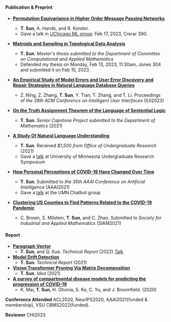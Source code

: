 #### Publication & Preprint
* **[Permutation Equivariance in Higher Order Message Passing Networks](https://arxiv.org/abs/2306.10767.pdf)**
  * **T. Sun**, A. Hands, and R. Kondor. 
  * Gave a talk in [UChicago ML group](https://voices.uchicago.edu/machinelearning/). Feb 17, 2023, Crerar 390.
 
* **[Matroids and Sampling in Topological Data Analysis]()**
  * **T. Sun**. *Master's thesis submitted to the Department of Committee on Computational and Applied Mathematics* 
  * Defended my thesis on Monday, Feb 13, 2023, 11:30am, Jones 304 and submitted it on Feb 15, 2023.
 
* **[An Empirical Study of Model Errors and User Error Discovery and Repair Strategies in Natural Language Database Queries](https://dl.acm.org/doi/10.1145/3581641.3584067)**
  * Z. Ning, Z. Zhang, **T. Sun**, Y. Tian, T. Zhang, and T. Li. Proceedings of *the 28th ACM Conference on Intelligent User Interfaces* (IUI2023)

* **[On the Truth Assignment Theorem of the Language of Sentential Logic](https://arxiv.org/abs/2303.10750)**
  * **T. Sun**. *Senior Capstone Project submitted to the Department of Mathematics* (2021)

* **[A Study Of Natural Language Understanding](/assets/img/UROP.pdf)**
  * **T. Sun**. Received *$1,500 from Office of Undergraduate Research* (2021)
  * Gave a [talk](https://cse.umn.edu/cs/news/three-students-present-spring-undergraduate-research-symposium) at University of Minnesota Undergraduate Research Symposium

* **[How Personal Perceptions of COVID-19 Have Changed Over Time](/assets/img/aaai2021.pdf)** 
  * **T. Sun**. Submitted to *the 35th AAAI Conference on Artificial Intelligence* (AAAI2021)
  * Gave a [talk](assets/img/aaaislides.pdf) at the UMN Chatbot group 

* **[Clustering US Counties to Find Patterns Related to the COVID-19 Pandemic](https://arxiv.org/abs/2303.11936)**
  * C. Brown, S. Milstein, **T. Sun**, and C. Zhao. Submitted to *Society for Industrial and Applied Mathematics* (SIAM2021)

#### Report
* **[Paragraph Vector](assets/img/Paragraph_Vector.pdf)**
  * **T. Sun**, and Q. Xue. *Technical Report* (2022) [Talk](assets/img/pv_slides.pdf)
* **[Model Drift Detection](assets/img/mdd.pdf)**
  * **T. Sun**. *Technical Report* (2021)
* **[Vision Transformer Pruning Via Matrix Decomposition](assets/img/VT.pdf)**
  * **T. Sun**. *Idea* (2021)
* **[A survey of compartmental disease models for predicting the progression of COVID-19](assets/img/survey.pdf)**
  * K. Mai, **T. Sun**, H. Ghonia, S. Ke, C. Yu, and J. Broomfield. (2020)

**Conference Attended** ACL2020, NeurIPS2020, AAAI2021(funded & membership), VSU CBMS2022(funded).

**Reviewer** CHI2023
